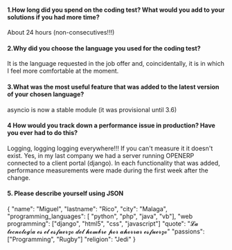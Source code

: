 #### 1.How long did you spend on the coding test? What would you add to your solutions if you had more time?
About 24 hours (non-consecutives!!!)

#### 2.Why did you choose the language you used for the coding test?
It is the language requested in the job offer and, coincidentally, it is in which I feel more comfortable at the moment.
#### 3.What was the most useful feature that was added to the latest version of your chosen language?
asyncio is now a stable module (it was provisional until 3.6)
#### 4 How would you track down a performance issue in production? Have you ever had to do this?
Logging, logging logging everywhere!!! If you can't measure it it doesn't exist.
Yes, in my last company we had a server running OPENERP connected to a client portal (django). In each functionality that was added, performance measurements were made during the first week after the change.
#### 5. Please describe yourself using JSON
{
"name": "Miguel",
"lastname": "Rico",
"city": "Malaga",
"programming_languages": [ "python", "php", "java", "vb"],
"web programming": ["django", "html5", "css", "javascript"]
"quote": "&#120027;&#120042; &#120061;&#120046;&#120044;&#120055;&#120056;&#120053;&#120056;&#120048;&iacute;&#120042; &#120046;&#120060; &#120046;&#120053; &#120046;&#120060;&#120047;&#120062;&#120046;&#120059;&#120067;&#120056; &#120045;&#120046;&#120053; &#120049;&#120056;&#120054;&#120043;&#120059;&#120046; &#120057;&#120056;&#120059; &#120042;&#120049;&#120056;&#120059;&#120059;&#120042;&#120059; &#120046;&#120060;&#120047;&#120062;&#120046;&#120059;&#120067;&#120056;"
"passions": ["Programming", "Rugby"]
"religion": "Jedi"
}
